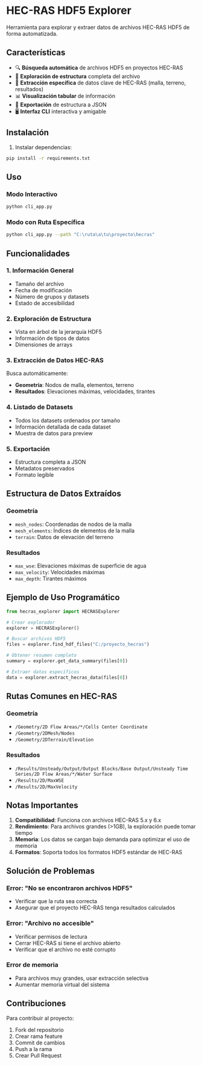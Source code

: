# HEC-RAS HDF5 Explorer

Herramienta para explorar y extraer datos de archivos HEC-RAS HDF5 de forma automatizada.

## Características

- 🔍 **Búsqueda automática** de archivos HDF5 en proyectos HEC-RAS
- 🌳 **Exploración de estructura** completa del archivo
- 🎯 **Extracción específica** de datos clave de HEC-RAS (malla, terreno, resultados)
- 📊 **Visualización tabular** de información
- 💾 **Exportación** de estructura a JSON
- 🖥️ **Interfaz CLI** interactiva y amigable

## Instalación

1. Instalar dependencias:
```bash
pip install -r requirements.txt
```

## Uso

### Modo Interactivo
```bash
python cli_app.py
```

### Modo con Ruta Específica
```bash
python cli_app.py --path "C:\ruta\a\tu\proyecto\hecras"
```

## Funcionalidades

### 1. Información General
- Tamaño del archivo
- Fecha de modificación
- Número de grupos y datasets
- Estado de accesibilidad

### 2. Exploración de Estructura
- Vista en árbol de la jerarquía HDF5
- Información de tipos de datos
- Dimensiones de arrays

### 3. Extracción de Datos HEC-RAS
Busca automáticamente:
- **Geometría**: Nodos de malla, elementos, terreno
- **Resultados**: Elevaciones máximas, velocidades, tirantes

### 4. Listado de Datasets
- Todos los datasets ordenados por tamaño
- Información detallada de cada dataset
- Muestra de datos para preview

### 5. Exportación
- Estructura completa a JSON
- Metadatos preservados
- Formato legible

## Estructura de Datos Extraídos

### Geometría
- `mesh_nodes`: Coordenadas de nodos de la malla
- `mesh_elements`: Índices de elementos de la malla
- `terrain`: Datos de elevación del terreno

### Resultados
- `max_wse`: Elevaciones máximas de superficie de agua
- `max_velocity`: Velocidades máximas
- `max_depth`: Tirantes máximos

## Ejemplo de Uso Programático

```python
from hecras_explorer import HECRASExplorer

# Crear explorador
explorer = HECRASExplorer()

# Buscar archivos HDF5
files = explorer.find_hdf_files("C:/proyecto_hecras")

# Obtener resumen completo
summary = explorer.get_data_summary(files[0])

# Extraer datos específicos
data = explorer.extract_hecras_data(files[0])
```

## Rutas Comunes en HEC-RAS

### Geometría
- `/Geometry/2D Flow Areas/*/Cells Center Coordinate`
- `/Geometry/2DMesh/Nodes`
- `/Geometry/2DTerrain/Elevation`

### Resultados
- `/Results/Unsteady/Output/Output Blocks/Base Output/Unsteady Time Series/2D Flow Areas/*/Water Surface`
- `/Results/2D/MaxWSE`
- `/Results/2D/MaxVelocity`

## Notas Importantes

1. **Compatibilidad**: Funciona con archivos HEC-RAS 5.x y 6.x
2. **Rendimiento**: Para archivos grandes (>1GB), la exploración puede tomar tiempo
3. **Memoria**: Los datos se cargan bajo demanda para optimizar el uso de memoria
4. **Formatos**: Soporta todos los formatos HDF5 estándar de HEC-RAS

## Solución de Problemas

### Error: "No se encontraron archivos HDF5"
- Verificar que la ruta sea correcta
- Asegurar que el proyecto HEC-RAS tenga resultados calculados

### Error: "Archivo no accesible"
- Verificar permisos de lectura
- Cerrar HEC-RAS si tiene el archivo abierto
- Verificar que el archivo no esté corrupto

### Error de memoria
- Para archivos muy grandes, usar extracción selectiva
- Aumentar memoria virtual del sistema

## Contribuciones

Para contribuir al proyecto:
1. Fork del repositorio
2. Crear rama feature
3. Commit de cambios
4. Push a la rama
5. Crear Pull Request
